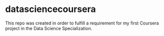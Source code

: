# datasciencecoursera
This repo was created in order to fulfill a requirement for my first Coursera project in the Data Science Specialization.
